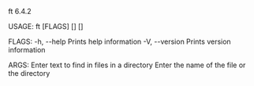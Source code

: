 ft 6.4.2

USAGE:
    ft [FLAGS] [<text>] [<path>]

FLAGS:
    -h, --help          Prints help information
    -V, --version       Prints version information

ARGS:
    <text>              Enter text to find in files in a directory
    <path>              Enter the name of the file or the directory
